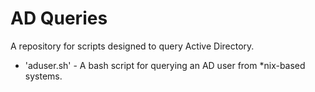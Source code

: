 # AD Queries

A repository for scripts designed to query Active Directory.

- 'aduser.sh' - A bash script for querying an AD user from *nix-based systems. 
